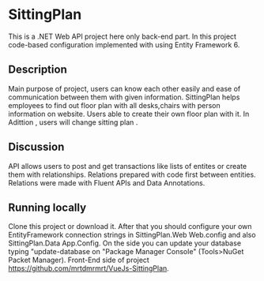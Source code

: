 # SittingPlan 

This is a .NET Web API project here only back-end part. In this project code-based configuration implemented with using Entity Framework 6. 

## Description 

Main purpose of project, users can know each other easily and ease of communication between them with given information. 
SittingPlan helps employees to find out floor plan with all desks,chairs with person information on website. Users able to 
create their own floor plan with it. In Adittion , users will change sitting plan .

## Discussion

API allows users to post and get transactions like lists of entites or create them with relationships. Relations prepared with code first between entities. Relations were made
with Fluent APIs and Data Annotations.

## Running locally

Clone this project or download it. After that you should configure your own EntityFramework connection strings in SittingPlan.Web
Web.config and also SittingPlan.Data App.Config. On the side you can update your database typing "update-database 
on "Package Manager Console" (Tools>NuGet Packet Manager). 
Front-End side of project https://github.com/mrtdmrmrt/VueJs-SittingPlan.

